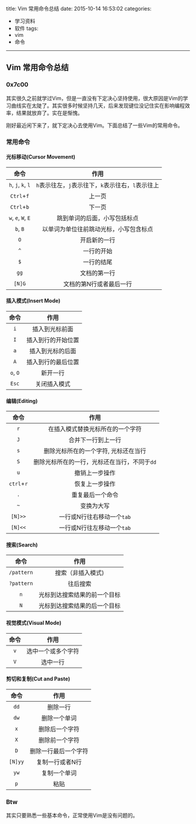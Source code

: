 title: Vim 常用命令总结
date: 2015-10-14 16:53:02
categories:
- 学习资料
- 软件
tags:
- vim
- 命令
---

## Vim 常用命令总结

### 0x7c00

其实很久之前就学过Vim，但是一直没有下定决心坚持使用，很大原因是Vim的学习曲线实在太陡了。其实很多时候坚持几天，后来发现键位没记住实在影响编程效率，结果就放弃了。实在是惭愧。

刚好最近闲下来了，就下定决心去使用Vim。下面总结了一些Vim的常用命令。

### 常用命令

#### 光标移动(Cursor Movement)

| 命令| 作用|
| :--:| :--:|
| `h`, `j`, `k`, `l`| `h`表示往左，`j`表示往下，`k`表示往右，`l`表示往上|
| `Ctrl`+`f`| 上一页|
| `Ctrl`+`b`| 下一页|
| `w`, `e`, `W`, `E`| 跳到单词的后面，小写包括标点|
| `b`, `B`| 以单词为单位往前跳动光标，小写包含标点|
| `O`| 开启新的一行|
| `^`| 一行的开始|
| `$`| 一行的结尾|
| `gg`| 文档的第一行|
| `[N]G`| 文档的第N行或者最后一行|

#### 插入模式(Insert Mode)

| 命令| 作用|
| :--:| :--:|
| `i`| 插入到光标前面|
| `I`| 插入到行的开始位置|
| `a`| 插入到光标的后面|
| `A`| 插入到行的最后位置|
| `o`, `O` |新开一行|
| `Esc`| 关闭插入模式|

#### 编辑(Editing)

| 命令| 作用|
| :--:| :--:|
| `r`|	在插入模式替换光标所在的一个字符|
| `J`|	合并下一行到上一行|
| `s`|	删除光标所在的一个字符, 光标还在当行|
| `S`|	删除光标所在的一行，光标还在当行，不同于`dd`|
| `u`|	撤销上一步操作|
| `ctrl`+`r`|	恢复上一步操作|
| `.`|	重复最后一个命令|
| `~`|	变换为大写|
| `[N]>>`|	一行或N行往右移动一个`tab`|
| `[N]<<`|	一行或N行往左移动一个`tab`|

#### 搜索(Search)

| 命令| 作用|
| :--:| :--:|
| `/pattern`|	搜索（非插入模式)|
| `?pattern`|	往后搜索|
| `n`|	光标到达搜索结果的前一个目标|
| `N`|	光标到达搜索结果的后一个目标|

#### 视觉模式(Visual Mode)

| 命令| 作用|
| :--:| :--:|
| `v`|	选中一个或多个字符|
| `V`|	选中一行|

#### 剪切和复制(Cut and Paste)

| 命令| 作用|
| :--:| :--:|
| `dd`|	删除一行|
| `dw`|	删除一个单词|
| `x`|	删除后一个字符|
| `X`|	删除前一个字符|
| `D`|	删除一行最后一个字符|
| `[N]yy`|	复制一行或者N行|
| `yw`|	复制一个单词|
| `p`|	粘贴|

### Btw

其实只要熟悉一些基本命令，正常使用Vim是没有问题的。
